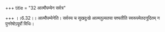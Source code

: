 +++
title = "32 आत्मौपम्येन सर्वत्र"

+++
।।6.32।। आत्मौपम्येनेति। सर्वस्य च सुखदुःखे आत्मतुल्यतया पश्यतीति
स्वरूपमेतदनूदितम् न पुनरेषोऽपूर्वो विधिः।

